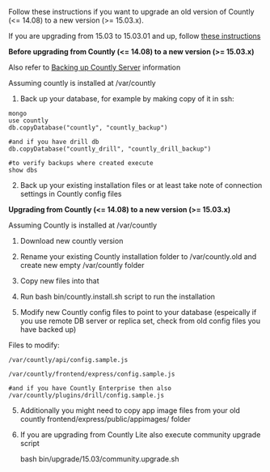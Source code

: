 
Follow these instructions if you want to upgrade an old version of Countly (<= 14.08) to a new version (>= 15.03.x).

If you are upgrading from 15.03 to 15.03.01 and up, follow [these instructions](http://resources.count.ly/v1.0/docs/upgrading-countly-server#section-regular-upgrade)

<strong>Before upgrading from Countly (<= 14.08) to a new version (>= 15.03.x)</strong>

Also refer to [Backing up Countly Server](http://resources.count.ly/v1.0/docs/backing-up-countly-server) information

Assuming countly is installed at /var/countly

1) Back up your database, for example by making copy of it in ssh:

```
mongo
use countly 
db.copyDatabase("countly", "countly_backup")

#and if you have drill db
db.copyDatabase("countly_drill", "countly_drill_backup")

#to verify backups where created execute
show dbs 
```
2) Back up your existing installation files or at least take note of connection settings in Countly config files

<strong>Upgrading from Countly (<= 14.08) to a new version (>= 15.03.x)</strong>

Assuming Countly is installed at /var/countly

1) Download new countly version

2) Rename your existing Countly installation folder to /var/countly.old and create new empty /var/countly folder

3) Copy new files into that 

4) Run bash bin/countly.install.sh script to run the installation

5) Modify new Countly config files to point to your database (espeically if you use remote DB server or replica set, check from old config files you have backed up)

Files to modify:
```
/var/countly/api/config.sample.js

/var/countly/frontend/express/config.sample.js

#and if you have Countly Enterprise then also
/var/countly/plugins/drill/config.sample.js
```

5) Additionally you might need to copy app image files from your old countly frontend/express/public/appimages/ folder

6) If you are upgrading from Countly Lite also execute community upgrade script

    bash bin/upgrade/15.03/community.upgrade.sh

